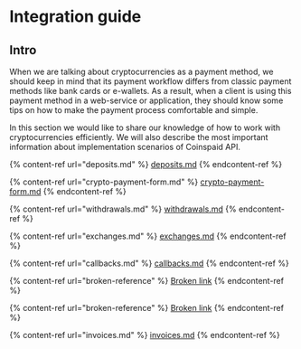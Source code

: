 # Integration guide

## Intro

When we are talking about cryptocurrencies as a payment method, we should keep in mind that its payment workflow differs from classic payment methods like bank cards or e-wallets. As a result, when a client is using this payment method in a web-service or application, they should know some tips on how to make the payment process comfortable and simple.

In this section we would like to share our knowledge of how to work with cryptocurrencies efficiently. We will also describe the most important information about implementation scenarios of Coinspaid API.

{% content-ref url="deposits.md" %}
[deposits.md](deposits.md)
{% endcontent-ref %}

{% content-ref url="crypto-payment-form.md" %}
[crypto-payment-form.md](crypto-payment-form.md)
{% endcontent-ref %}

{% content-ref url="withdrawals.md" %}
[withdrawals.md](withdrawals.md)
{% endcontent-ref %}

{% content-ref url="exchanges.md" %}
[exchanges.md](exchanges.md)
{% endcontent-ref %}

{% content-ref url="callbacks.md" %}
[callbacks.md](callbacks.md)
{% endcontent-ref %}

{% content-ref url="broken-reference" %}
[Broken link](broken-reference)
{% endcontent-ref %}

{% content-ref url="broken-reference" %}
[Broken link](broken-reference)
{% endcontent-ref %}

{% content-ref url="invoices.md" %}
[invoices.md](invoices.md)
{% endcontent-ref %}

